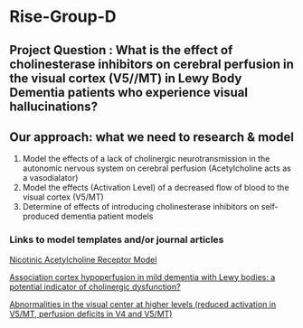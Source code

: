 # Rise-Group-D

## Project Question : What is the effect of cholinesterase inhibitors on cerebral perfusion in the visual cortex (V5//MT) in Lewy Body Dementia patients who experience visual hallucinations? 

## Our approach: what we need to research & model

  1. Model the effects of a lack of cholinergic neurotransmission in the autonomic nervous system on cerebral perfusion (Acetylcholine acts as a vasodialator)
  2. Model the effects (Activation Level) of a decreased flow of blood to the visual cortex (V5/MT)
  3. Determine of effects of introducing cholinesterase inhibitors on self-produced dementia patient models

### Links to model templates and/or journal articles

[Nicotinic Acetylcholine Receptor Model](https://senselab.med.yale.edu/modeldb/ShowModel?model=120320#tabs-1)

[Association cortex hypoperfusion in mild dementia with Lewy bodies: a potential indicator of cholinergic dysfunction?](https://pubmed.ncbi.nlm.nih.gov/20924800/)

[Abnormalities in the visual center at higher levels (reduced activation in V5/MT, perfusion deficits in V4 and V5/MT)](https://www.ncbi.nlm.nih.gov/pmc/articles/PMC3365275/)
